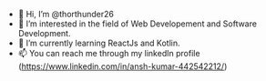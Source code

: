 - 👋 Hi, I’m @thorthunder26
- 👀 I’m interested in the field of Web Developement and Software Development.
- 🌱 I’m currently learning ReactJs and Kotlin.
- 📫 You can reach me through my linkedIn profile (https://www.linkedin.com/in/ansh-kumar-442542212/)

<!---
thorthunder26/thorthunder26 is a ✨ special ✨ repository because its `README.md` (this file) appears on your GitHub profile.
You can click the Preview link to take a look at your changes.
--->
